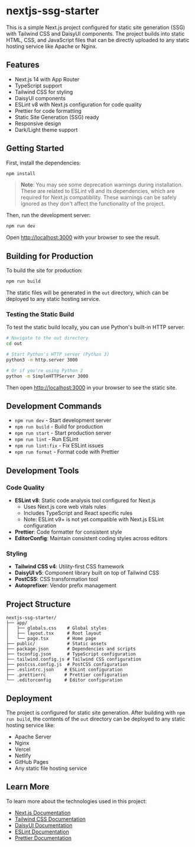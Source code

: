 # nextjs-ssg-starter

This is a simple Next.js project configured for static site generation (SSG) with Tailwind CSS and DaisyUI components. The project builds into static HTML, CSS, and JavaScript files that can be directly uploaded to any static hosting service like Apache or Nginx.

## Features

- Next.js 14 with App Router
- TypeScript support
- Tailwind CSS for styling
- DaisyUI components
- ESLint v8 with Next.js configuration for code quality
- Prettier for code formatting
- Static Site Generation (SSG) ready
- Responsive design
- Dark/Light theme support

## Getting Started

First, install the dependencies:

```bash
npm install
```

> **Note**: You may see some deprecation warnings during installation. These are related to ESLint v8 and its dependencies, which are required for Next.js compatibility. These warnings can be safely ignored as they don't affect the functionality of the project.

Then, run the development server:

```bash
npm run dev
```

Open [http://localhost:3000](http://localhost:3000) with your browser to see the result.

## Building for Production

To build the site for production:

```bash
npm run build
```

The static files will be generated in the `out` directory, which can be deployed to any static hosting service.

### Testing the Static Build

To test the static build locally, you can use Python's built-in HTTP server:

```bash
# Navigate to the out directory
cd out

# Start Python's HTTP server (Python 3)
python3 -m http.server 3000

# Or if you're using Python 2
python -m SimpleHTTPServer 3000
```

Then open [http://localhost:3000](http://localhost:3000) in your browser to see the static site.

## Development Commands

- `npm run dev` - Start development server
- `npm run build` - Build for production
- `npm run start` - Start production server
- `npm run lint` - Run ESLint
- `npm run lint:fix` - Fix ESLint issues
- `npm run format` - Format code with Prettier

## Development Tools

### Code Quality
- **ESLint v8**: Static code analysis tool configured for Next.js
  - Uses Next.js core web vitals rules
  - Includes TypeScript and React specific rules
  - Note: ESLint v9+ is not yet compatible with Next.js ESLint configuration
- **Prettier**: Code formatter for consistent style
- **EditorConfig**: Maintain consistent coding styles across editors

### Styling
- **Tailwind CSS v4**: Utility-first CSS framework
- **DaisyUI v5**: Component library built on top of Tailwind CSS
- **PostCSS**: CSS transformation tool
- **Autoprefixer**: Vendor prefix management

## Project Structure

```
nextjs-ssg-starter/
├── app/
│   ├── globals.css    # Global styles
│   ├── layout.tsx     # Root layout
│   └── page.tsx       # Home page
├── public/            # Static assets
├── package.json       # Dependencies and scripts
├── tsconfig.json      # TypeScript configuration
├── tailwind.config.js # Tailwind CSS configuration
├── postcss.config.js  # PostCSS configuration
├── .eslintrc.json    # ESLint configuration
├── .prettierrc       # Prettier configuration
└── .editorconfig     # Editor configuration
```

## Deployment

The project is configured for static site generation. After building with `npm run build`, the contents of the `out` directory can be deployed to any static hosting service like:

- Apache Server
- Nginx
- Vercel
- Netlify
- GitHub Pages
- Any static file hosting service

## Learn More

To learn more about the technologies used in this project:

- [Next.js Documentation](https://nextjs.org/docs)
- [Tailwind CSS Documentation](https://tailwindcss.com/docs)
- [DaisyUI Documentation](https://daisyui.com/docs)
- [ESLint Documentation](https://eslint.org/docs/latest/)
- [Prettier Documentation](https://prettier.io/docs/en/)
